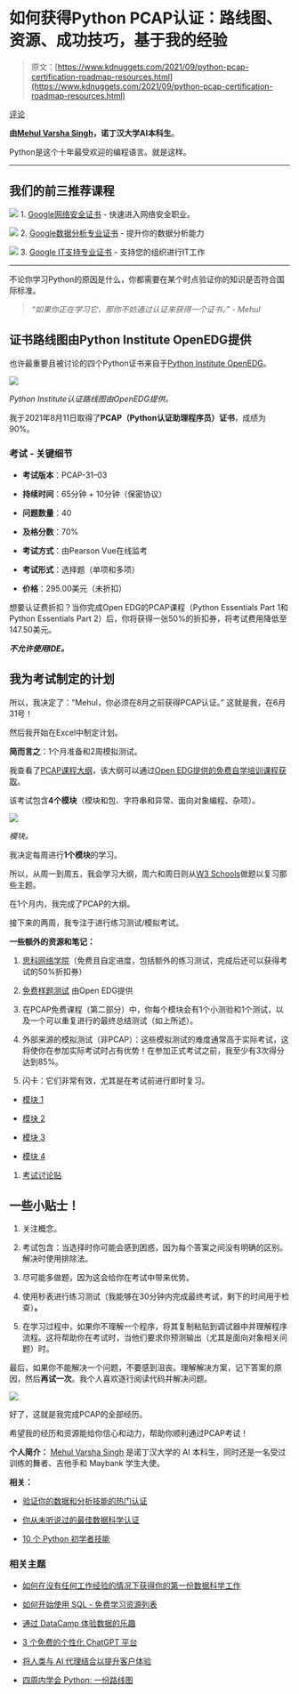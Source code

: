 # 如何获得Python PCAP认证：路线图、资源、成功技巧，基于我的经验

> 原文：[https://www.kdnuggets.com/2021/09/python-pcap-certification-roadmap-resources.html](https://www.kdnuggets.com/2021/09/python-pcap-certification-roadmap-resources.html)

[评论](#comments)

**由[Mehul Varsha Singh](https://www.linkedin.com/in/mehul-varsha-singh-65a5b4155/)，诺丁汉大学AI本科生**。

Python是这个十年最受欢迎的编程语言。就是这样。

* * *

## 我们的前三推荐课程

![](../Images/0244c01ba9267c002ef39d4907e0b8fb.png) 1\. [Google网络安全证书](https://www.kdnuggets.com/google-cybersecurity) - 快速进入网络安全职业。

![](../Images/e225c49c3c91745821c8c0368bf04711.png) 2\. [Google数据分析专业证书](https://www.kdnuggets.com/google-data-analytics) - 提升你的数据分析能力

![](../Images/0244c01ba9267c002ef39d4907e0b8fb.png) 3\. [Google IT支持专业证书](https://www.kdnuggets.com/google-itsupport) - 支持您的组织进行IT工作

* * *

不论你学习Python的原因是什么，你都需要在某个时点验证你的知识是否符合国际标准。

> *“如果你正在学习它，那你不妨通过认证来获得一个证书。” - Mehul*

## 证书路线图由Python Institute OpenEDG提供

也许最重要且被讨论的四个Python证书来自于[Python Institute OpenEDG](https://pythoninstitute.org/)。

![](../Images/24a78448f5125c5fc981b44654b9372f.png)

*Python Institute认证路线图由OpenEDG提供。*

我于2021年8月11日取得了**PCAP（Python认证助理程序员）证书**，成绩为90%。

### 考试 - 关键细节

+   **考试版本**：PCAP-31–03

+   **持续时间**：65分钟 + 10分钟（保密协议）

+   **问题数量**：40

+   **及格分数**：70%

+   **考试方式**：由Pearson Vue在线监考

+   **考试形式**：选择题（单项和多项）

+   **价格**：295.00美元（未折扣）

想要认证费折扣？当你完成Open EDG的PCAP课程（Python Essentials Part 1和Python Essentials Part 2）后，你将获得一张50%的折扣券，将考试费用降低至147.50美元。

***不允许使用IDE。***

## 我为考试制定的计划

所以，我决定了：“Mehul，你必须在8月之前获得PCAP认证。” 这就是我，在6月31号！

然后我开始在Excel中制定计划。

**简而言之**：1个月准备和2周模拟测试。

我查看了[PCAP课程大纲](https://pythoninstitute.org/certification/pcap-certification-associate/pcap-exam-syllabus/)，该大纲可以通过[Open EDG提供的免费自学培训课程获取](https://pythoninstitute.org/free-python-courses/)。

该考试包含**4个模块**（模块和包、字符串和异常、面向对象编程、杂项）。

![](../Images/8288209df64fede34065f31214d42747.png)

*模块。*

我决定每周进行**1个模块**的学习。

所以，从周一到周五，我会学习大纲，周六和周日则从[W3 Schools](https://www.w3resource.com/python-exercises/)做题以复习那些主题。

在1个月内，我完成了PCAP的大纲。

接下来的两周，我专注于进行练习测试/模拟考试。

**一些额外的资源和笔记：**

1.  [思科网络学院](https://www.netacad.com/courses/programming/pcap-programming-essentials-python)（免费且自定进度，包括额外的练习测试，完成后还可以获得考试的50%折扣券）

1.  [免费样题测试](https://pythoninstitute.org/certification/pcap-certification-associate/) 由Open EDG提供

1.  在PCAP免费课程（第二部分）中，你每个模块会有1个小测验和1个测试，以及一个可以重复进行的最终总结测试（如上所述）。

1.  外部来源的模拟测试（非PCAP）：这些模拟测试的难度通常高于实际考试，这将使你在参加实际考试时占有优势！在参加正式考试之前，我至少有3次得分达到85%。

1.  闪卡：它们非常有效，尤其是在考试前进行即时复习。

+   [模块 1](https://quizlet.com/gb/555768886/pcap-31-03-module-1-modules-packages-pip-flash-cards/)

+   [模块 2](https://quizlet.com/gb/558484499/pcap-31-03-module-2-strings-lists-exceptions-flash-cards/?funnelUUID=b2bd722b-bc92-4da8-a2a1-c36b8a9c107d)

+   [模块 3](https://quizlet.com/gb/559369075/pcap-31-03-module-3-object-oriented-programming-flash-cards/?funnelUUID=c473aed1-9cf4-4d8f-8279-ed6d75cf75d9)

+   [模块 4](https://quizlet.com/gb/572631642/pcap-31-03-module-4-miscellaneous-flash-cards/?funnelUUID=07cf04da-04e6-4e5b-aeec-59e974283ea7)

1.  [考试讨论贴](https://www.examtopics.com/discussions/python-institute/)

## 一些小贴士！

1.  关注概念。

1.  考试包含：当选择时你可能会感到困惑，因为每个答案之间没有明确的区别。解决时使用排除法。

1.  尽可能多做题，因为这会给你在考试中带来优势。

1.  使用秒表进行练习测试（我能够在30分钟内完成最终考试，剩下的时间用于检查）**。**

1.  在学习过程中，如果你不理解一个程序，将其复制粘贴到调试器中并理解程序流程。这将帮助你在考试时，当他们要求你预测输出（尤其是面向对象相关问题）时。

最后，如果你不能解决一个问题，不要感到沮丧。理解解决方案，记下答案的原因，然后**再试一次**。我个人喜欢逐行阅读代码并解决问题。

![](../Images/2643522ad08bc6f86f7b7ec50ae459ac.png)

好了，这就是我完成PCAP的全部经历。

希望我的经历和资源能给你信心和动力，帮助你顺利通过PCAP考试！

**个人简介：** [Mehul Varsha Singh](https://www.linkedin.com/in/mehul-varsha-singh-65a5b4155/) 是诺丁汉大学的 AI 本科生，同时还是一名受过训练的舞者、吉他手和 Maybank 学生大使。

**相关：**

+   [验证你的数据和分析技能的热门认证](https://www.kdnuggets.com/2021/09/sas-popular-certifications-data-analytics-skills.html)

+   [你从未听说过的最佳数据科学认证](https://www.kdnuggets.com/2020/11/best-data-science-certification-never-heard.html)

+   [10 个 Python 初学者技能](https://www.kdnuggets.com/2020/12/10-python-skills-beginners.html)

### 相关主题

+   [如何在没有任何工作经验的情况下获得你的第一份数据科学工作](https://www.kdnuggets.com/2021/02/first-job-data-science-without-work-experience.html)

+   [如何开始使用 SQL - 免费学习资源列表](https://www.kdnuggets.com/2022/10/get-running-sql-list-free-learning-resources.html)

+   [通过 DataCamp 体验数据的乐趣](https://www.kdnuggets.com/2022/12/datacamp-experience-joy-data-datacamp.html)

+   [3 个免费的个性化 ChatGPT 平台](https://www.kdnuggets.com/2023/05/3-free-platform-personalized-chatgpt-experience.html)

+   [将人类与 AI 代理结合以提升客户体验](https://www.kdnuggets.com/2024/06/softweb/bringing-human-and-ai-agents-together-for-enhanced-customer-experience)

+   [四周内学会 Python: 一份路线图](https://www.kdnuggets.com/2023/02/learning-python-four-weeks-roadmap.html)
